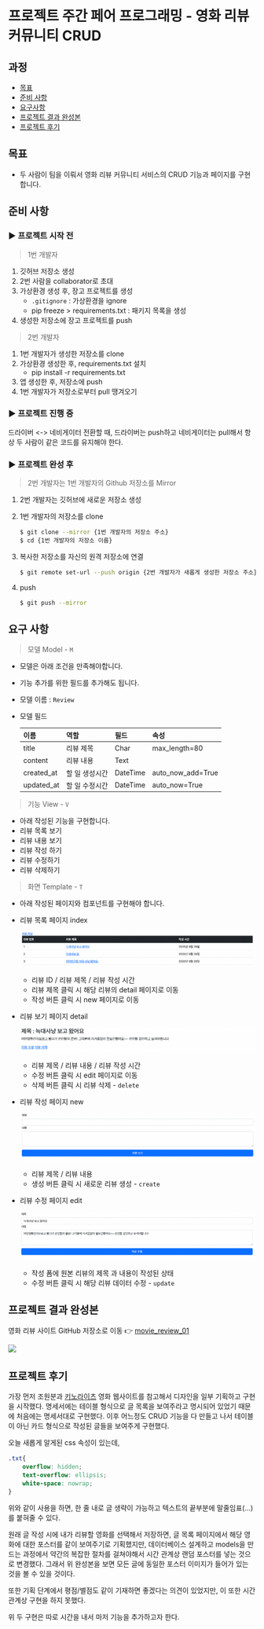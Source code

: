# 프로젝트 주간 페어 프로그래밍 - 영화 리뷰 커뮤니티 CRUD


## 과정

- [목표](#목표)
- [준비 사항](#준비-사항)
- [요구사항](#요구-사항)
- [프로젝트 결과 완성본](#프로젝트-결과-완성본)
- [프로젝트 후기](#프로젝트-후기)

## 목표

- 두 사람이 팀을 이뤄서 영화 리뷰 커뮤니티 서비스의 CRUD 기능과 페이지를 구현합니다.

## 준비 사항

### ▶ 프로젝트 시작 전

> 1번 개발자

1. 깃허브 저장소 생성
2. 2번 사람을 collaborator로 초대
3. 가상환경 생성 후, 장고 프로젝트를 생성
   - `.gitignore` : 가상환경을 ignore
   - pip freeze > requirements.txt : 패키지 목록을 생성
4. 생성한 저장소에 장고 프로젝트를 push

> 2번 개발자

1. 1번 개발자가 생성한 저장소를 clone
2. 가상환경 생성한 후, requirements.txt 설치
   - pip install -r requirements.txt 
3. 앱 생성한 후, 저장소에 push
4. 1번 개발자가 저장소로부터 pull 땡겨오기

### ▶ 프로젝트 진행 중

드라이버 <-> 네비게이터 전환할 때, 드라이버는 push하고 네비게이터는 pull해서 항상 두 사람이 같은 코드를 유지해야 한다.

### ▶ 프로젝트 완성 후

> 2번 개발자는 1번 개발자의 Github 저장소를 Mirror

1. 2번 개발자는 깃허브에 새로운 저장소 생성

2. 1번 개발자의 저장소를 clone
   
   ```bash
   $ git clone --mirror {1번 개발자의 저장소 주소}
   $ cd {1번 개발자의 저장소 이름}
   ```

3. 복사한 저장소를 자신의 원격 저장소에 연결
   
   ```bash
   $ git remote set-url --push origin {2번 개발자가 새롭게 생성한 저장소 주소}
   ```

4. push
   
   ```bash
   $ git push --mirror
   ```

## 요구 사항

> 모델 Model - `M`

- 모델은 아래 조건을 만족해야합니다. 
- 기능 추가를 위한 필드를 추가해도 됩니다.
- 모델 이름 : `Review`
- 모델 필드

  | 이름         | 역할       | 필드       | 속성                |
  | ---------- | -------- | -------- | ----------------- |
  | title      | 리뷰 제목    | Char     | max_length=80     |
  | content    | 리뷰 내용    | Text     |                   |
  | created_at | 할 일 생성시간 | DateTime | auto_now_add=True |
  | updated_at | 할 일 수정시간 | DateTime | auto_now=True     |

> 기능 View - `V`
- 아래 작성된 기능을 구현합니다.
- 리뷰 목록 보기
- 리뷰 내용 보기
- 리뷰 작성 하기
- 리뷰 수정하기
- 리뷰 삭제하기

> 화면 Template - `T`
- 아래 작성된 페이지와 컴포넌트를 구현해야 합니다.
- 리뷰 목록 페이지 index
  
  ![](img/movie_index.png)

  - 리뷰 ID / 리뷰 제목 / 리뷰 작성 시간
  - 리뷰 제목 클릭 시 해당 리뷰의 detail 페이지로 이동
  - 작성 버튼 클릭 시 new 페이지로 이동
- 리뷰 보기 페이지 detail
  
  ![](img/movie_detail.png)

  - 리뷰 제목 / 리뷰 내용 / 리뷰 작성 시간
  - 수정 버튼 클릭 시 edit 페이지로 이동
  - 삭제 버튼 클릭 시 리뷰 삭제 - `delete`
- 리뷰 작성 페이지 new

  ![](img/movie_new.png)

  - 리뷰 제목 / 리뷰 내용
  - 생성 버튼 클릭 시 새로운 리뷰 생성 - `create`
- 리뷰 수정 페이지 edit

  ![](img/movie_edit.png)

  - 작성 폼에 원본 리뷰의 제목 과 내용이 작성된 상태
  - 수정 버튼  클릭 시 해당 리뷰 데이터 수정 - `update`




## 프로젝트 결과 완성본

영화 리뷰 사이트 GitHub 저장소로 이동 👉 [movie_review_01](https://github.com/hyejinny97/movie_review_1)

![](gif/django_project_02_movie_animation.gif)


## 프로젝트 후기

가장 먼저 조원분과 [키노라이츠](https://m.kinolights.com/) 영화 웹사이트를 참고해서 디자인을 일부 기획하고 구현을 시작했다. 명세서에는 테이블 형식으로 글 목록을 보여주라고 명시되어 있었기 때문에 처음에는 명세서대로 구현했다. 이후 어느정도 CRUD 기능을 다 만들고 나서 테이블이 아닌 카드 형식으로 작성된 글들을 보여주게 구현했다. 

오늘 새롭게 알게된 css 속성이 있는데, 

```css
.txt{
    overflow: hidden;
    text-overflow: ellipsis;
    white-space: nowrap;  
}
```

위와 같이 사용을 하면, 한 줄 내로 글 생략이 가능하고 텍스트의 끝부분에 말줄임표(…)를 붙혀줄 수 있다. 

원래 글 작성 시에 내가 리뷰할 영화를 선택해서 저장하면, 글 목록 페이지에서 해당 영화에 대한 포스터를 같이 보여주기로 기획했지만, 데이터베이스 설계하고 models을 만드는 과정에서 약간의 복잡한 절차를 걸쳐야해서 시간 관계상 랜덤 포스터를 넣는 것으로 변경했다. 그래서 위 완성본을 보면 모든 글에 동일한 포스터 이미지가 들어가 있는 것을 볼 수 있을 것이다.

또한 기획 단계에서 평점/별점도 같이 기재하면 좋겠다는 의견이 있었지만, 이 또한 시간 관계상 구현을 하지 못했다.

위 두 구현은 따로 시간을 내서 마저 기능을 추가하고자 한다.